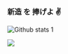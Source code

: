 ### 新造 を 捧げよ ✌️

<!--
**pyalihtml/pyalihtml** is a ✨ _special_ ✨ repository because its `README.md` (this file) appears on your GitHub profile.

Here are some ideas to get you started:

- 🔭 I’m currently working on ...
- 🌱 I’m currently learning ...
- 👯 I’m looking to collaborate on ...
- 🤔 I’m looking for help with ...
- 💬 Ask me about ...
- 📫 How to reach me: ...
- 😄 Pronouns: ...
- ⚡ Fun fact: ...
-->

![Github stats 1](https://github-readme-stats.vercel.app/api?username=pyalihtml&show_icons=true&theme=gradient)

<img src="https://github.com/pyalihtml/pyalihtml/blob/main/satoru-gojo.gif?raw=true" width="auto">
